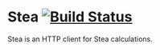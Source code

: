 # Stea [![Build Status](https://travis-ci.org/Statoil/stea.svg?branch=master)](https://travis-ci.org/Statoil/stea)

Stea is an HTTP client for Stea calculations.
